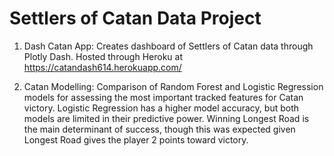 # Settlers of Catan Data Project

1. Dash Catan App: Creates dashboard of Settlers of Catan data through Plotly Dash. Hosted through Heroku at https://catandash614.herokuapp.com/

2. Catan Modelling: Comparison of Random Forest and Logistic Regression models for assessing the most important tracked features for Catan victory. Logistic Regression has a higher model accuracy, but both models are limited in their predictive power. Winning Longest Road is the main determinant of success, though this was expected given Longest Road gives the player 2 points toward victory.
